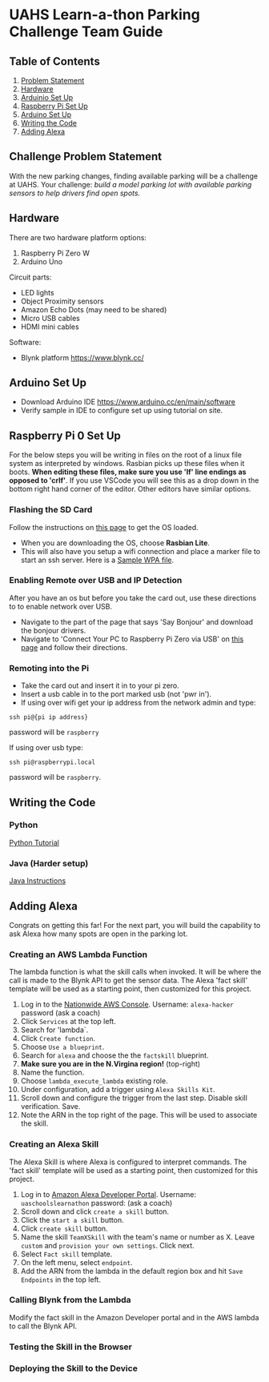 # UAHS Learn-a-thon Parking Challenge Team Guide

## Table of Contents
1. [Problem Statement](#UAHS-Learn-a-thon-Parking-Challenge)
1. [Hardware](#Hardware)
1. [Arduinio Set Up](#Arduino-set-up)
1. [Raspberry Pi Set Up](#Raspberry-pi-0-set-up)
1. [Arduino Set Up](#Arduino-set-up)
1. [Writing the Code](#Writing-the-code)
1. [Adding Alexa](#Adding-Alexa)

## Challenge Problem Statement

With the new parking changes, finding available parking will be a challenge at UAHS. Your challenge: *build a model parking lot with available parking sensors to help drivers find open spots.*

## Hardware

There are two hardware platform options: 
1. Raspberry Pi Zero W
1. Arduino Uno

Circuit parts: 
* LED lights
* Object Proximity sensors 
* Amazon Echo Dots (may need to be shared) 
* Micro USB cables
* HDMI mini cables

Software: 
* Blynk platform https://www.blynk.cc/ 

## Arduino Set Up

* Download Arduino IDE https://www.arduino.cc/en/main/software 
* Verify sample in IDE to configure set up using tutorial on site. 

## Raspberry Pi 0 Set Up
For the below steps you will be writing in files on the root of a linux file system as interpreted by windows. Rasbian picks up these files when it boots.  **When editing these files, make sure you use 'lf' line endings as opposed to 'crlf'**.  If you use VSCode you will see this as a drop down in the bottom right hand corner of the editor.  Other editors have similar options.
 
### Flashing the SD Card
Follow the instructions on [this page](https://styxit.com/2017/03/14/headless-raspberry-setup.html) to get the OS loaded.  
* When you are downloading the OS, choose **Rasbian Lite**. 
* This will also have you setup a wifi connection and place a  marker file to start an ssh server. Here is a [Sample WPA file](https://github.com/kamahl437/hackfiles/blob/master/wpa_supplicant.conf).


### Enabling Remote over USB and IP Detection
After you have an os but before you take the card out, use these directions to to enable network over USB.

* Navigate to the part of the page that says 'Say Bonjour' and download the bonjour drivers.
* Navigate to 'Connect Your PC to Raspberry Pi Zero via USB' on [this page](https://www.makeuseof.com/tag/directly-connect-raspberry-pi-without-internet/) and follow their directions.

### Remoting into the Pi

* Take the card out and insert it in to your pi zero.  
* Insert a usb cable in to the port marked usb (not 'pwr in').
* If using over wifi get your ip address from the network admin and type:

`ssh pi@{pi ip address}`

password will be `raspberry`

If using over usb type:

`ssh pi@raspberrypi.local`

password will be `raspberry`.

## Writing the Code
### Python
[Python Tutorial](https://raspberrypihq.com/making-a-led-blink-using-the-raspberry-pi-and-python/)

### Java (Harder setup)
[Java Instructions](java.md)

## Adding Alexa

Congrats on getting this far! For the next part, you will build the capability to ask Alexa how many spots are open in the parking lot. 

### Creating an AWS Lambda Function

The lambda function is what the skill calls when invoked. It will be where the call is made to the Blynk API to get the sensor data. The Alexa 'fact skill' template will be used as a starting point, then customized for this project. 

1. Log in to the [Nationwide AWS Console](https://blue-eagle.signin.aws.amazon.com/console). Username: `alexa-hacker` password (ask a coach)
1. Click `Services` at the top left. 
1. Search for 'lambda`. 
1. Click `Create function`.
1. Choose `Use a blueprint`.
1. Search for `alexa` and choose the the `factskill` blueprint.
1. **Make sure you are in the N.Virgina region!** (top-right)
1. Name the function. 
1. Choose `lambda_execute_lambda` existing role. 
1. Under configuration, add a trigger using `Alexa Skills Kit`. 
1. Scroll down and configure the trigger from the last step. Disable skill verification. Save. 
1. Note the ARN in the top right of the page. This will be used to associate the skill. 

### Creating an Alexa Skill

The Alexa Skill is where Alexa is configured to interpret commands. The 'fact skill' template will be used as a starting point, then customized for this project. 

1. Log in to [Amazon Alexa Developer Portal](http://developer.amazon.com/alexa). Username: `uaschoolslearnathon` password: (ask a coach)
1. Scroll down and click `create a skill` button. 
1. Click the `start a skill` button. 
1. Click `create skill` button. 
1. Name the skill `TeamXSkill` with the team's name or number as X. Leave `custom` and `provision your own settings`. Click next.
1. Select `Fact skill` template. 
1. On the left menu, select `endpoint`. 
1. Add the ARN from the lambda in the default region box and hit `Save Endpoints` in the top left. 

### Calling Blynk from the Lambda

Modify the fact skill in the Amazon Developer portal and in the AWS lambda to call the Blynk API. 

### Testing the Skill in the Browser

### Deploying the Skill to the Device
